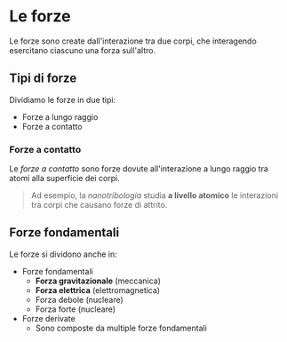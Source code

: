 # Le forze

Le forze sono create dall'interazione tra due corpi, che interagendo esercitano ciascuno una forza sull'altro.

## Tipi di forze

Dividiamo le forze in due tipi:

- Forze a lungo raggio
- Forze a contatto

### Forze a contatto

Le _forze a contatto_ sono forze dovute all'interazione a lungo raggio tra atomi alla superficie dei corpi.

> Ad esempio, la _nanotribologia_ studia **a livello atomico** le interazioni tra corpi che causano forze di attrito.

## Forze fondamentali

Le forze si dividono anche in:

- Forze fondamentali
    - **Forza gravitazionale** (meccanica)
    - **Forza elettrica** (elettromagnetica)
    - Forza debole (nucleare)
    - Forza forte (nucleare)
- Forze derivate
    - Sono composte da multiple forze fondamentali
